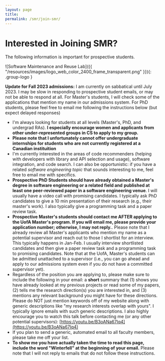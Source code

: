 ```yaml
---
layout: page
title:
permalink: /smr/join-smr/
---
```


<a name="prospective"></a>

# Interested in Joining SMR?

The following information is important for prospective students.

![Software Maintenance and Reuse Lab]({{ "/resources/images/logo_web_color_2400_frame_transparent.png" }}){: .group-logo } 

**Update for Fall 2023 admissions:** I am currently on sabbatical until July 2023. I may be slow in responding to prospective student emails, or may not be able to respond at all. For Master's students, I will check some of the applications that mention my name in our admissions system. For PhD students, please feel free to email me following the instructions below (but expect delayed responses)

* I'm always looking for students at all levels (Master's, PhD, and undergrad RAs). **I especially encourage women and applicants from other under-represented groups in CS to apply to my group.**
* **Please note that I unfortunately cannot offer undergraduate internships for students who are not currently registered at a Canadian instituition**
* I'm currently interested in the areas of code recommenders (helping with developers with library and API selection and usage), software integration, and code search. I can also be opportunistic: if you have a related *software engineering topic* that sounds interesting to me, feel free to email me with specifics.
* **Prospective PhD Students should have already obtained a Master's degree in software engineering or a related field and** **published at least one peer-reviewed paper in a software engineering venue**. I will usually have a video call with promising candidates. I typically ask PhD candidates to give a 10 min presentation of their research (e.g., their master's work). I also typically give a programming task and a paper review task.
* **Prospective Master's students should contact me AFTER applying to the UofA Master's program. If you will email me, please provide your application number; otherwise, I may not reply.**. Please note that I already review all Master's applicants who mention my name as a potential supervisor and reach out to those I shortlist for an interview. This typically happens in Jan-Feb. I usually interview shortlisted candidates and then give a paper review task and a programming task to promising candidates. Note that at the UofA, Master's students can be admitted unattached to a supervisor (i.e., you can go ahead and apply to our admissions system even if you do not have a committed supervisor yet).
* Regardless of the position you are applying to, please make sure to include the following in your email: a **short** summary that (1) shows you have already looked at my previous projects or read some of my papers, (2) tells me the research direction(s) you are interested in, and (3) mentions any relevant background you might have for these directions. Please do NOT just mention keywords off of my website along with generic descriptions like "my research interests overlap with yours". I typically ignore emails with such generic descriptions. I also highly encourage you to watch this talk before contacting me (or any other potential supervisors): [https://youtu.be/B3oANa67Iq4](https://youtu.be/B3oANa67Iq4)
* If you plan to send a generic, automated email to all faculty members, please take me off your list. 
* **To show me you have actually taken the time to read this page, include the word "Winterfell" at the beginning of your email.** Please note that I will not reply to emails that do not follow these instructions.

